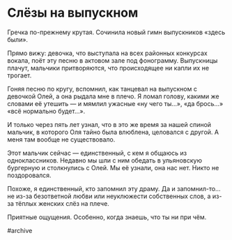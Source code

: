 
# Слёзы на выпускном

Гречка по-прежнему крутая. Сочинила новый гимн выпускников «здесь были».

Прямо вижу: девочка, что выступала на всех районных конкурсах вокала, поёт эту песню в актовом зале под фонограмму. Выпускницы плачут, мальчики притворяются, что происходящее ни капли их не трогает.

Гоняя песню по кругу, вспомнил, как танцевал на выпускном с девочкой Олей, а она рыдала мне в плечо. Я ломал голову, какими же словами её утешить — и мямлил ужасные «ну чего ты…», «да брось…» «всё нормально будет…».

И только через пять лет узнал, что в это же время за нашей спиной мальчик, в которого Оля тайно была влюблена, целовался с другой. А меня там вообще не существовало.

Этот мальчик сейчас — единственный, с кем я общаюсь из одноклассников. Недавно мы шли с ним обедать в ульяновскую бургерную и столкнулись с Олей. Мы её узнали, она нас нет. Никто не поздоровался.

Похоже, я единственный, кто запомнил эту драму. Да и запомнил-то… не из-за безответной любви или неуклюжести собственных слов, а из-за тёплых женских слёз на плече. 

Приятные ощущения. Особенно, когда знаешь, что ты ни при чём.

#archive
